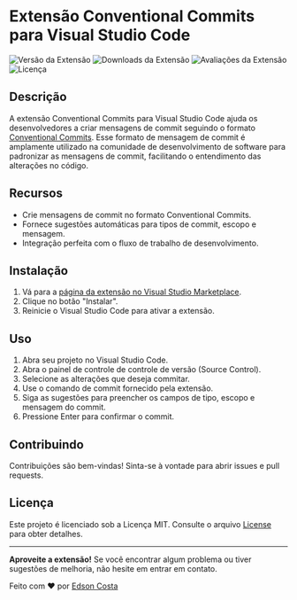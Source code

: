 # Extensão Conventional Commits para Visual Studio Code

![Versão da Extensão](https://img.shields.io/visual-studio-marketplace/v/seu-id-de-extensao)
![Downloads da Extensão](https://img.shields.io/visual-studio-marketplace/d/seu-id-de-extensao)
![Avaliações da Extensão](https://img.shields.io/visual-studio-marketplace/r/seu-id-de-extensao)
![Licença](https://img.shields.io/github/license/seu-nome-de-usuario/seu-repositorio)

## Descrição

A extensão Conventional Commits para Visual Studio Code ajuda os desenvolvedores a criar mensagens de commit seguindo o formato [Conventional Commits](https://www.conventionalcommits.org/). Esse formato de mensagem de commit é amplamente utilizado na comunidade de desenvolvimento de software para padronizar as mensagens de commit, facilitando o entendimento das alterações no código.

## Recursos

- Crie mensagens de commit no formato Conventional Commits.
- Fornece sugestões automáticas para tipos de commit, escopo e mensagem.
- Integração perfeita com o fluxo de trabalho de desenvolvimento.

## Instalação

1. Vá para a [página da extensão no Visual Studio Marketplace](https://marketplace.visualstudio.com/items/seu-id-de-extensao).
2. Clique no botão "Instalar".
3. Reinicie o Visual Studio Code para ativar a extensão.

## Uso

1. Abra seu projeto no Visual Studio Code.
2. Abra o painel de controle de controle de versão (Source Control).
3. Selecione as alterações que deseja commitar.
4. Use o comando de commit fornecido pela extensão.
5. Siga as sugestões para preencher os campos de tipo, escopo e mensagem do commit.
6. Pressione Enter para confirmar o commit.

## Contribuindo

Contribuições são bem-vindas! Sinta-se à vontade para abrir issues e pull requests.

## Licença

Este projeto é licenciado sob a Licença MIT. Consulte o arquivo [License](https://link-para-sua-licenca)
para obter detalhes.

---

**Aproveite a extensão!** Se você encontrar algum problema ou tiver sugestões de melhoria, não hesite em entrar em contato.

Feito com ❤️ por [Edson Costa](https://github.com/seu-nome-de-usuario)
